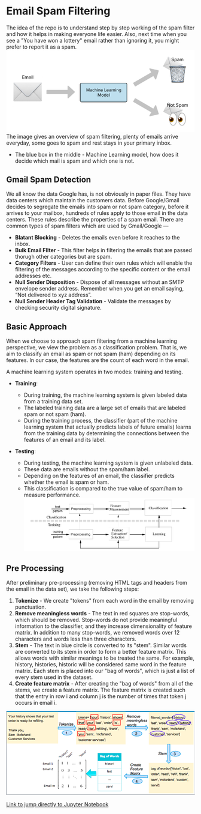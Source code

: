 # Email Spam Filtering
The idea of the repo is to understand step by step working of the spam filter and how it helps in making everyone life easier.
Also, next time when you see a "You have won a lottery" email rather than ignoring it, you might prefer to report it as a spam.<br>
![image.png](images/spamintro.png)
The image gives an overview of spam filtering, plenty of emails arrive everyday, some goes to spam and rest stays in your primary inbox.
- The blue box in the middle - Machine Learning model, how does it decide which mail is spam and which one is not.

## Gmail Spam Detection
We all know the data Google has, is not obviously in paper files. They have data centers which maintain the customers data. Before Google/Gmail decides to segregate the emails into spam or not spam category, before it arrives to your mailbox, hundreds of rules apply to those email in the data centers. These rules describe the properties of a spam email. There are common types of spam filters which are used by Gmail/Google —

- __Blatant Blocking__ - Deletes the emails even before it reaches to the inbox.
- __Bulk Email FIlter__ - This filter helps in filtering the emails that are passed thorugh other categories but are spam.
- __Category Filters__ - User can define their own rules which will enable the filtering of the messages according to the specific content or the email addresses etc.
- __Null Sender Disposition__ - Dispose of all messages without an SMTP envelope sender address. Remember when you get an email saying, “Not delivered to xyz address”.
- __Null Sender Header Tag Validation__ - Validate the messages by checking security digital signature.

## Basic Approach
When we choose to approach spam filtering from a machine learning perspective, we view the problem as a classification problem. That is, we aim to classify an email as spam or not spam (ham) depending on its features. In our case, the features are the count of each word in the email. 

A machine learning system operates in two modes: training and testing. 

- __Training__:
  - During training, the machine learning system is given labeled data from a training data set. 
  - The labeled training data are a large set of emails that are labeled spam or not spam (ham). 
  - During the training process, the classifier (part of the machine learning system that actually predicts labels of future emails) learns from the training data by determining the connections between the features of an email and its label.
  
- __Testing__:
  - During testing, the machine learning system is given unlabeled data. 
  - These data are emails without the spam/ham label. 
  - Depending on the features of an email, the classifier predicts whether the email is spam or ham. 
  - This classification is compared to the true value of spam/ham to measure performance.
![image.png](images/basics.png)

## Pre Processing
After preliminary pre-processing (removing HTML tags and headers from the email in the data set), we take the following steps:
1. __Tokenize__ - We create "tokens" from each word in the email by removing punctuation.
2. __Remove meaningless words__ -  The text in red squares are stop-words, which should be removed. Stop-words do not provide meaningful information to the classifier, and they increase dimensionality of feature matrix. In addition to many stop-words, we removed words over 12 characters and words less than three characters.
3. __Stem__ -  The text in blue circle is converted to its "stem". Similar words are converted to its stem in order to form a better feature matrix. This allows words with similar meanings to be treated the same. For example, history, histories, historic will be considered same word in the feature matrix. Each stem is placed into our "bag of words", which is just a list of every stem used in the dataset. 
4. __Create feature matrix__ - After creating the "bag of words" from all of the stems, we create a feature matrix. The feature matrix is created such that the entry in row i and column j is the number of times that token j occurs in email i. 

![image.png](images/pre.png)


[Link to jump directly to Jupyter Notebook](./Spam&Ham.ipynb)




